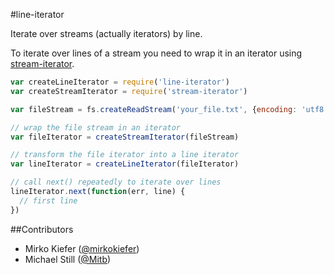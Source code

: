 #line-iterator

Iterate over streams (actually iterators) by line.

To iterate over lines of a stream you need to wrap it in an iterator using [stream-iterator](https://github.com/mirkokiefer/stream-iterator).

``` js
var createLineIterator = require('line-iterator')
var createStreamIterator = require('stream-iterator')

var fileStream = fs.createReadStream('your_file.txt', {encoding: 'utf8'})

// wrap the file stream in an iterator
var fileIterator = createStreamIterator(fileStream)

// transform the file iterator into a line iterator
var lineIterator = createLineIterator(fileIterator)

// call next() repeatedly to iterate over lines
lineIterator.next(function(err, line) {
  // first line
})
```

##Contributors

- Mirko Kiefer ([@mirkokiefer](https://github.com/mirkokiefer))
- Michael Still ([@Mitb](https://github.com/Mitb))